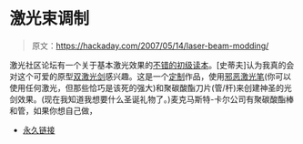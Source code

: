 # 激光束调制

> 原文：<https://hackaday.com/2007/05/14/laser-beam-modding/>

激光社区论坛有一个关于基本激光效果的[不错的初级读本](http://www.lasercommunity.com/lc_view_project.php?aid=17)。[史蒂夫]认为我真的会对这个可爱的原型[双激光剑](http://www.lasercommunity.com/new-dual-blade-lasersaber-t13351.html)感兴趣。这是一个[定制](http://www.lasersaber.com/index.html)作品，使用[邪恶激光笔](http://www.wickedlasers.com/)(你可以使用任何激光，但那些恰巧是该死的强大)和聚碳酸酯刀片(管/杆)来创建神圣的光剑效果。(现在我知道我想要什么圣诞礼物了。)麦克马斯特-卡尔公司有聚碳酸酯棒和管，如果你想自己做，

*   [永久链接](http://www.lasercommunity.com/new-dual-blade-lasersaber-t13351.html)